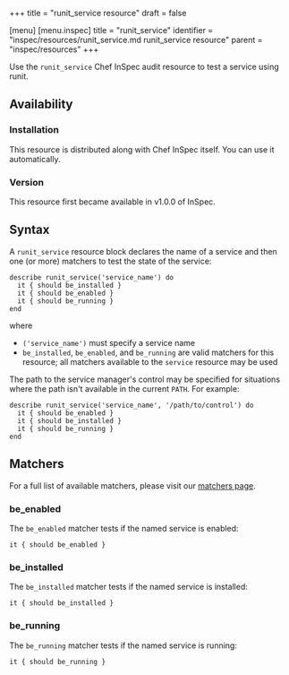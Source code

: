 +++
title = "runit_service resource"
draft = false

[menu]
  [menu.inspec]
    title = "runit_service"
    identifier = "inspec/resources/runit_service.md runit_service resource"
    parent = "inspec/resources"
+++


Use the `runit_service` Chef InSpec audit resource to test a service using runit.


## Availability

### Installation

This resource is distributed along with Chef InSpec itself. You can use it automatically.

### Version

This resource first became available in v1.0.0 of InSpec.

## Syntax

A `runit_service` resource block declares the name of a service and then one (or more) matchers to test the state of the service:

    describe runit_service('service_name') do
      it { should be_installed }
      it { should be_enabled }
      it { should be_running }
    end

where

* `('service_name')` must specify a service name
* `be_installed`, `be_enabled`, and `be_running` are valid matchers for this resource; all matchers available to the `service` resource may be used

The path to the service manager's control may be specified for situations where the path isn't available in the current `PATH`. For example:

    describe runit_service('service_name', '/path/to/control') do
      it { should be_enabled }
      it { should be_installed }
      it { should be_running }
    end


## Matchers

For a full list of available matchers, please visit our [matchers page](https://www.inspec.io/docs/reference/matchers/).

### be_enabled

The `be_enabled` matcher tests if the named service is enabled:

    it { should be_enabled }

### be_installed

The `be_installed` matcher tests if the named service is installed:

    it { should be_installed }

### be_running

The `be_running` matcher tests if the named service is running:

    it { should be_running }
